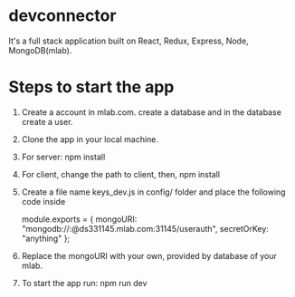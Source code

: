 # devconnector
It's a full stack application built on React, Redux, Express, Node, MongoDB(mlab).

# Steps to start the app
1. Create a account in mlab.com.
    create a database and in the database create a user.
2. Clone the app in your local machine.
3. For server: npm install
4. For client, change the path to client, then, npm install
3. Create a file name keys_dev.js in config/ folder and place the following code inside
    
    module.exports = {
      mongoURI: "mongodb://<username>:<password>@ds331145.mlab.com:31145/userauth",
      secretOrKey: "anything"
  };
4. Replace the mongoURI with your own, provided by database of your mlab.
5. To start the app run: npm run dev        
